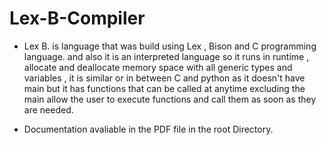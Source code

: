 # Lex-B-Compiler
- Lex B. is language that was build using Lex , Bison and C programming language. and also it is an interpreted language so it runs in runtime , allocate and deallocate memory space with all generic types and variables , it is similar or in between C and python as it doesn't have main but it has functions that can be called at anytime excluding the main allow the user to execute functions and call them as soon as they are needed.


* Documentation avaliable in the PDF file in the root Directory. 

